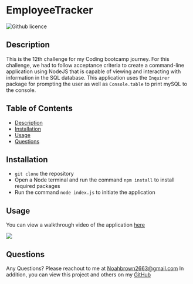 # EmployeeTracker

![Github licence](http://img.shields.io/badge/license-MIT-blue.svg)
  
  
## Description
This is the 12th challenge for my Coding bootcamp journey. For this challenge, we had to follow acceptance criteria to create a command-line application using NodeJS that is capable of viewing and interacting with information in the SQL database. This application uses the ``Inquirer`` package for prompting the user as well as ``Console.table`` to print mySQL to the console.
  
## Table of Contents
* [Description](#description)
* [Installation](#installation)
* [Usage](#usage)
* [Questions](#questions)
  
## Installation
* ``git clone`` the repository
* Open a Node terminal and run the command ``npm install`` to install required packages
* Run the command ``node index.js`` to initiate the application
  
## Usage
You can view a walkthrough video of the application [here](#)

![](#)
  
## Questions
Any Questions? Please reachout to me at Noahbrown2663@gmail.com
In addition, you can view this project and others on my [GitHub](https://github.com/Noahbrown26)
